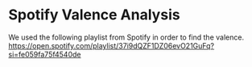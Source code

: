 # Spotify Valence Analysis

We used the following playlist from Spotify in order to find the valence.
https://open.spotify.com/playlist/37i9dQZF1DZ06evO21GuFq?si=fe059fa75f4540de